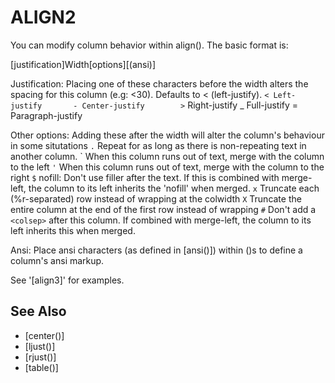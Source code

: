 # ALIGN2
  You can modify column behavior within align(). The basic format is:

  [justification]Width[options][(ansi)]

  Justification: Placing one of these characters before the width alters the spacing for this column (e.g: <30). Defaults to < (left-justify).
    `< Left-justify       - Center-justify        >` Right-justify
    _ Full-justify       = Paragraph-justify

  Other options: Adding these after the width will alter the column's behaviour in some situtations
    `.` Repeat for as long as there is non-repeating text in another column.
    \` When this column runs out of text, merge with the column to the left
    `'` When this column runs out of text, merge with the column to the right
    `$` nofill: Don't use filler after the text. If this is combined with merge-left, the column to its left inherits the 'nofill' when merged.
    `x` Truncate each (%r-separated) row instead of wrapping at the colwidth
    `X` Truncate the entire column at the end of the first row instead of wrapping
    `#` Don't add a `<colsep>` after this column. If combined with merge-left, the column to its left inherits this when merged.

  Ansi: Place ansi characters (as defined in [ansi()]) within ()s to define a column's ansi markup.

  See '[align3]' for examples.

## See Also
- [center()]
- [ljust()]
- [rjust()]
- [table()]


